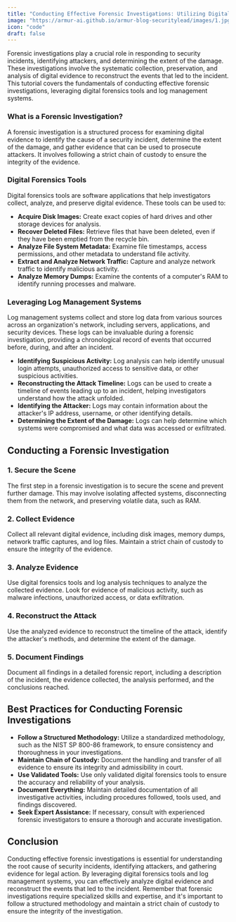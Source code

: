 ```yaml
---
title: "Conducting Effective Forensic Investigations: Utilizing Digital Forensics Tools & Log Management Systems"
image: "https://armur-ai.github.io/armur-blog-securitylead/images/1.jpg"
icon: "code"
draft: false
---
```


Forensic investigations play a crucial role in responding to security incidents, identifying attackers, and determining the extent of the damage. These investigations involve the systematic collection, preservation, and analysis of digital evidence to reconstruct the events that led to the incident. This tutorial covers the fundamentals of conducting effective forensic investigations, leveraging digital forensics tools and log management systems.

### What is a Forensic Investigation?

A forensic investigation is a structured process for examining digital evidence to identify the cause of a security incident, determine the extent of the damage, and gather evidence that can be used to prosecute attackers. It involves following a strict chain of custody to ensure the integrity of the evidence.

### Digital Forensics Tools

Digital forensics tools are software applications that help investigators collect, analyze, and preserve digital evidence. These tools can be used to:

*   **Acquire Disk Images:** Create exact copies of hard drives and other storage devices for analysis.
*   **Recover Deleted Files:** Retrieve files that have been deleted, even if they have been emptied from the recycle bin.
*   **Analyze File System Metadata:**  Examine file timestamps, access permissions, and other metadata to understand file activity.
*   **Extract and Analyze Network Traffic:**  Capture and analyze network traffic to identify malicious activity.
*   **Analyze Memory Dumps:**  Examine the contents of a computer's RAM to identify running processes and malware.

### Leveraging Log Management Systems

Log management systems collect and store log data from various sources across an organization's network, including servers, applications, and security devices.  These logs can be invaluable during a forensic investigation, providing a chronological record of events that occurred before, during, and after an incident.

*   **Identifying Suspicious Activity:**  Log analysis can help identify unusual login attempts, unauthorized access to sensitive data, or other suspicious activities.
*   **Reconstructing the Attack Timeline:**  Logs can be used to create a timeline of events leading up to an incident, helping investigators understand how the attack unfolded.
*   **Identifying the Attacker:**  Logs may contain information about the attacker's IP address, username, or other identifying details.
*   **Determining the Extent of the Damage:**  Logs can help determine which systems were compromised and what data was accessed or exfiltrated.

## Conducting a Forensic Investigation

### 1. Secure the Scene

The first step in a forensic investigation is to secure the scene and prevent further damage. This may involve isolating affected systems, disconnecting them from the network, and preserving volatile data, such as RAM.

### 2. Collect Evidence

Collect all relevant digital evidence, including disk images, memory dumps, network traffic captures, and log files. Maintain a strict chain of custody to ensure the integrity of the evidence.

### 3. Analyze Evidence

Use digital forensics tools and log analysis techniques to analyze the collected evidence.  Look for evidence of malicious activity, such as malware infections, unauthorized access, or data exfiltration.

### 4. Reconstruct the Attack

Use the analyzed evidence to reconstruct the timeline of the attack, identify the attacker's methods, and determine the extent of the damage.

### 5. Document Findings

Document all findings in a detailed forensic report, including a description of the incident, the evidence collected, the analysis performed, and the conclusions reached.

## Best Practices for Conducting Forensic Investigations

*   **Follow a Structured Methodology:**  Utilize a standardized methodology, such as the NIST SP 800-86 framework, to ensure consistency and thoroughness in your investigations.
*   **Maintain Chain of Custody:**  Document the handling and transfer of all evidence to ensure its integrity and admissibility in court.
*   **Use Validated Tools:**  Use only validated digital forensics tools to ensure the accuracy and reliability of your analysis.
*   **Document Everything:**  Maintain detailed documentation of all investigative activities, including procedures followed, tools used, and findings discovered.
*   **Seek Expert Assistance:**  If necessary, consult with experienced forensic investigators to ensure a thorough and accurate investigation.

## Conclusion

Conducting effective forensic investigations is essential for understanding the root cause of security incidents, identifying attackers, and gathering evidence for legal action. By leveraging digital forensics tools and log management systems, you can effectively analyze digital evidence and reconstruct the events that led to the incident. Remember that forensic investigations require specialized skills and expertise, and it's important to follow a structured methodology and maintain a strict chain of custody to ensure the integrity of the investigation.